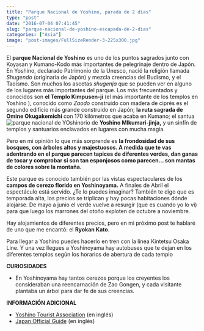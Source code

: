 ```yaml
---
title: "Parque Nacional de Yoshino, parada de 2 días"
type: "post"
date: "2016-07-04 07:41:45"
slug: "parque-nacional-de-yoshino-escapada-de-2-dias"
categories: ["Asia"]
image: "post-images/FullSizeRender-3-225x300.jpg"
---
```


El **parque Nacional de Yoshino** es uno de los puntos sagrados junto con Koyasan y Kumano-Kodo más importantes de pelegrinaje dentro de Japón. En Yoshino, declarado Patrimonio de la Unesco, nació la religión llamada *Shugendo* (originaria de Japón) y mezcla creencias del Budismo, y el Taoísmo. Son muchos los ascetas *shugenja* que se pueden ver en alguno de los lugares más importantes del parque. Los más frecuentados y conocidos son **el Templo Kimpusen-ji** (el más importante de los templos en Yoshino ), conocido como *Zaodo* construido con madera de ciprés es el segundo edificio más grande construido en Japón;  **la ruta sagrada de Omine Okugakemichi** con 170 kilómetros que acaba en Kumano; el santua![parque nacional de YOshino](post-images/FullSizeRender-3-225x300.jpg)rio de **Yoshino MIkumari-jinja,**  y un sinfín de templos y santuarios enclavados en lugares con mucha magia.

Pero en mi opinión lo que más sorprende es **la frondosidad de sus bosques, con árboles altos y majestuosos. A medida que te vas adentrando en el parque parecen tapices de diferentes verdes, dan ganas de tocar y comprobar si son tan esponjosos como parecen... son mantas de colores sobre la montaña.** 



Este parque es conocido también por las vistas espectaculares de los **campos de cerezo florido en Yoshinoyama.** A finales de Abril el espectáculo está servido. ¿Te lo puedes imaginar? También te digo que es temporada alta, los precios se triplican y hay pocas habitaciones dónde alojarse. De mayo a junio el verde vuelve a resurgir (que es cuando yo lo vi) para que luego los marrones del otoño exploten de octubre a noviembre.





Hay alojamientos de diferentes precios, pero en mi próximo post te hablaré de uno que me encantó: el **Ryokan Kato**.



Para llegar a Yoshino puedes hacerlo en tren con la linea Kintetsu Osaka Line. Y una vez llegues a Yoshinoyama hay autobuses que te dejan en los diferentes templos según los horarios de abertura de cada templo



**CURIOSIDADES**

- En Yoshinoyama hay tantos cerezos porque los creyentes los consideraban una reencarnación de Zao Gongen, y cada visitante plantaba un árbol para dar fe de sus creencias.



**INFORMACIÓN ADICIONAL**

- [Yoshino Tourist Association](http://www.yoshinoyama-sakura.jp/english/) (en inglés)
- [Japan Official Guide](http://www.jnto.go.jp/eng/location/regional/nara/yoshino.html) (en inglés)